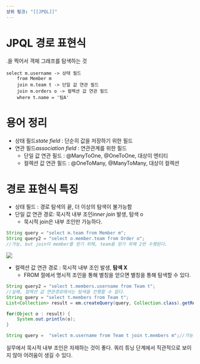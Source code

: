 ```yaml
---
상위 링크: "[[JPQL]]"
---
```

# JPQL 경로 표현식
.을 찍어서 객체 그래프를 탐색하는 것
```
select m.username -> 상태 필드
	from Member m
	join m.team t -> 단일 값 연관 필드
	join m.orders o -> 컬렉션 값 연관 필드
	where t.name = '팀A'
```

# 용어 정리
* 상태 필드*state field* : 단순히 값을 저장하기 위한 필드
* 연관 필드*association field* : 연관관계를 위한 필드
	* 단일 값 연관 필드 : @ManyToOne, @OneToOne, 대상이 엔티티
	* 컬렉션 값 연관 필드 : @OneToMany, @ManyToMany, 대상이 컬렉션

# 경로 표현식 특징

* 상태 필드 : 경로 탐색의 끝, 더 이상의 탐색이 불가능함
* 단일 값 연관 경로: 묵시적 내부 조인*inner join* 발생, 탐색 o
	* 묵시적 join은 내부 조인만 가능하다.
```java
String query = "select m.team from Member m";
String query2 = "select o.member.team from Order o";
//가능, but join이 member를 얻기 위해, team을 얻기 위해 2번 수행된다.

```
![](https://i.imgur.com/8ewFAyQ.png)

* 컬렉션 값 연관 경로 : 묵시적 내부 조인 발생, **탐색 X**
	* FROM 절에서 명시적 조인을 통해 별칭을 얻으면 별칭을 통해 탐색할 수 있다.
```java
String query2 = "select t.members.username from Team t"; 
//실패, 컬렉션 값 연관경로에서는 탐색을 진행할 수 없다.
String query = "select t.members from Team t";
List<Collection> result = em.createQuery(query, Collection.class).getResultList();

for(Object o : result) {
	System.out.println(o);
}

String query =  "select m.username from Team t join t.members m";//가능
```

실무에서 묵시적 내부 조인은 자제하는 것이 좋다. 쿼리 튜닝 단계에서 직관적으로 보이지 않아 어려움이 생길 수 있다.
